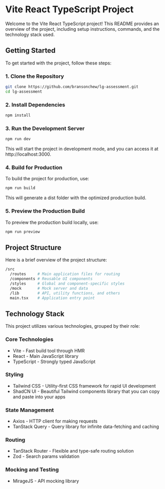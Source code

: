# Vite React TypeScript Project

Welcome to the Vite React TypeScript project! This README provides an overview of the project, including setup instructions, commands, and the technology stack used.

## Getting Started

To get started with the project, follow these steps:

### 1. Clone the Repository

```bash
git clone https://github.com/bransonchew/lg-assessment.git
cd lg-assessment
```

### 2. Install Dependencies

```bash
npm install
```

### 3. Run the Development Server

```bash
npm run dev
```

This will start the project in development mode, and you can access it at http://localhost:3000.

### 4. Build for Production

To build the project for production, use:

```bash
npm run build
```

This will generate a dist folder with the optimized production build.

### 5. Preview the Production Build

To preview the production build locally, use:

```bash
npm run preview
```

## Project Structure
Here is a brief overview of the project structure:

```bash
/src
  /routes     # Main application files for routing
  /components # Reusable UI components
  /styles     # Global and component-specific styles
  /mock       # Mock server and data
  /lib        # API, utility functions, and others
  main.tsx    # Application entry point
```

## Technology Stack

This project utilizes various technologies, grouped by their role:

### Core Technologies
- Vite - Fast build tool through HMR
- React - Main JavaScript library
- TypeScript - Strongly typed JavaScript

### Styling
- Tailwind CSS - Utility-first CSS framework for rapid UI development
- ShadCN UI - Beautiful Tailwind components library that you can copy and paste into your apps

### State Management
- Axios - HTTP client for making requests
- TanStack Query - Query library for infinite data-fetching and caching

### Routing
- TanStack Router - Flexible and type-safe routing solution
- Zod - Search params validation

### Mocking and Testing
- MirageJS - API mocking library
